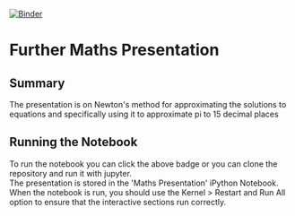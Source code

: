 [![Binder](https://mybinder.org/badge_logo.svg)](https://mybinder.org/v2/gh/IndieAte/further-maths-presentation/master)

# Further Maths Presentation
## Summary
The presentation is on Newton's method for approximating the solutions to equations and specifically using it to approximate pi to 15 decimal places

## Running the Notebook
To run the notebook you can click the above badge or you can clone the repository and run it with jupyter.  
The presentation is stored in the 'Maths Presentation' iPython Notebook.  
When the notebook is run, you should use the Kernel > Restart and Run All option to ensure that the interactive sections run correctly.  
